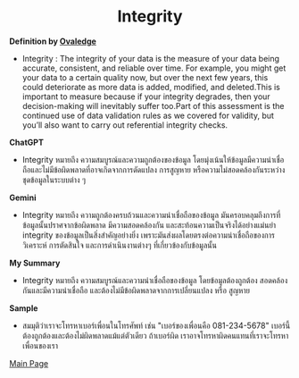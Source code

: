 <center><h1>Integrity</h1></center>

**Definition by [Ovaledge](https://www.ovaledge.com/blog/data-quality-metrics)**

- Integrity : The integrity of your data is the measure of your data being accurate, consistent, and reliable over time. For example, you might get your data to a certain quality now, but over the next few years, this could deteriorate as more data is added, modified, and deleted.This is important to measure because if your integrity degrades, then your decision-making will inevitably suffer too.Part of this assessment is the continued use of data validation rules as we covered for validity, but you’ll also want to carry out referential integrity checks.

**ChatGPT**

- Integrity หมายถึง ความสมบูรณ์และความถูกต้องของข้อมูล โดยมุ่งเน้นให้ข้อมูลมีความน่าเชื่อถือและไม่มีข้อผิดพลาดที่อาจเกิดจากการดัดแปลง การสูญหาย หรือความไม่สอดคล้องกันระหว่างชุดข้อมูลในระบบต่าง ๆ

**Gemini**

- Integrity หมายถึง ความถูกต้องครบถ้วนและความน่าเชื่อถือของข้อมูล  มันครอบคลุมถึงการที่ข้อมูลนั้นปราศจากข้อผิดพลาด มีความสอดคล้องกัน และสะท้อนความเป็นจริงได้อย่างแม่นยำ  integrity ของข้อมูลเป็นสิ่งสำคัญอย่างยิ่ง เพราะมันส่งผลโดยตรงต่อความน่าเชื่อถือของการวิเคราะห์ การตัดสินใจ และการดำเนินงานต่างๆ ที่เกี่ยวข้องกับข้อมูลนั้น

**My Summary** 

- Integrity หมายถึง ความสมบูรณ์และความน่าเชื่อถือของข้อมูล โดยข้อมูลต้องถูกต้อง สอดคล้องกันและมีความน่าเชื่อถือ และต้องไม่มีข้อผิดพลาดจากการเปลี่ยนแปลง หรือ สูญหาย

**Sample**

- สมมุติว่าเราจะโทรหาเบอร์เพื่อนในโทรศัพท์ เช่น "เบอร์ของเพื่อนคือ 081-234-5678" เบอร์นี้ต้องถูกต้องและต้องไม่ผิดพลาดแม้แต่ตัวเดียว ถ้าเบอร์ผิด เราอาจโทรหาผิดคนแทนที่เราจะโทรหาเพื่อนของเรา


[Main Page](README.md)
